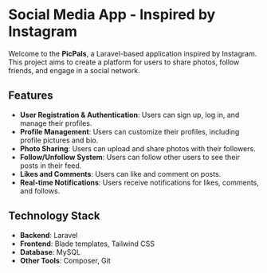 # Social Media App - Inspired by Instagram

Welcome to the **PicPals**, a Laravel-based application inspired by Instagram. This project aims to create a platform for users to share photos, follow friends, and engage in a social network.

## Features

- **User Registration & Authentication**: Users can sign up, log in, and manage their profiles.
- **Profile Management**: Users can customize their profiles, including profile pictures and bio.
- **Photo Sharing**: Users can upload and share photos with their followers.
- **Follow/Unfollow System**: Users can follow other users to see their posts in their feed.
- **Likes and Comments**: Users can like and comment on posts.
- **Real-time Notifications**: Users receive notifications for likes, comments, and follows.

## Technology Stack

- **Backend**: Laravel
- **Frontend**: Blade templates, Tailwind CSS
- **Database**: MySQL
- **Other Tools**: Composer, Git
